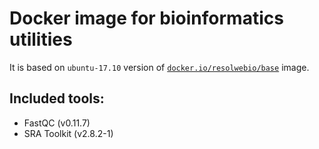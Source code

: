 # Docker image for bioinformatics utilities

It is based on `ubuntu-17.10` version of [`docker.io/resolwebio/base`](
https://hub.docker.com/r/resolwebio/base/) image.

Included tools:
---------------
* FastQC (v0.11.7)
* SRA Toolkit (v2.8.2-1)